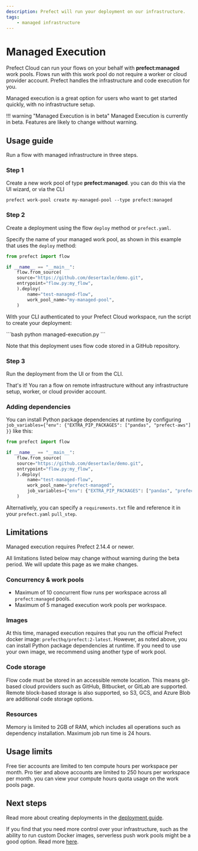 ```yaml
---
description: Prefect will run your deployment on our infrastructure.
tags:
    - managed infrastructure
---
```


# Managed Execution <span class="badge cloud"></span> <span class="badge-api beta"/>

Prefect Cloud can run your flows on your behalf with **prefect:managed** work pools. Flows run with this work pool do not require a worker or cloud provider account. Prefect handles the infrastructure and code execution for you.

Managed execution is a great option for users who want to get started quickly, with no infrastructure setup.

!!! warning "Managed Execution is in beta"
    Managed Execution is currently in beta.
    Features are likely to change without warning.

## Usage guide

Run a flow with managed infrastructure in three steps.

### Step 1

Create a new work pool of type **prefect:managed**. you can do this via the UI wizard, or via the CLI

```
prefect work-pool create my-managed-pool --type prefect:managed
```



### Step 2

Create a deployment using the flow `deploy` method or `prefect.yaml`.

Specify the name of your managed work pool, as shown in this example that uses the `deploy` method:

```python hl_lines="9" title="managed-execution.py"
from prefect import flow

if __name__ == "__main__":
    flow.from_source(
    source="https://github.com/desertaxle/demo.git",
    entrypoint="flow.py:my_flow",
    ).deploy(
        name="test-managed-flow",
        work_pool_name="my-managed-pool",
    )
```

With your CLI authenticated to your Prefect Cloud workspace, run the script to create your deployment:

<div class="terminal">
```bash
python managed-execution.py
```
</div>

Note that this deployment uses flow code stored in a GitHub repository.

### Step 3

Run the deployment from the UI or from the CLI.

That's it! You ran a flow on remote infrastructure without any infrastructure setup, worker, or cloud provider account.

### Adding dependencies

You can install Python package dependencies at runtime by configuring `job_variables={"env": {"EXTRA_PIP_PACKAGES": ["pandas", "prefect-aws"] }}` like this:

```python hl_lines="10"
from prefect import flow

if __name__ == "__main__":
    flow.from_source(
    source="https://github.com/desertaxle/demo.git",
    entrypoint="flow.py:my_flow",
    ).deploy(
        name="test-managed-flow",
        work_pool_name="prefect-managed",
        job_variables={"env": {"EXTRA_PIP_PACKAGES": ["pandas", "prefect-aws"] }}
    )
```

Alternatively, you can specify a `requirements.txt` file and reference it in your `prefect.yaml` `pull_step`.

## Limitations

Managed execution requires Prefect 2.14.4 or newer.

All limitations listed below may change without warning during the beta period.
We will update this page as we make changes.

### Concurrency & work pools

- Maximum of 10 concurrent flow runs per workspace across all `prefect:managed` pools.
- Maximum of 5 managed execution work pools per workspace.

### Images

At this time, managed execution requires that you run the official Prefect docker image: `prefecthq/prefect:2-latest`. However, as noted above, you can install Python package dependencies at runtime. If you need to use your own image, we recommend using another type of work pool.

### Code storage

Flow code must be stored in an accessible remote location.
This means git-based cloud providers such as GitHub, Bitbucket, or GitLab are supported.
Remote block-based storage is also supported, so S3, GCS, and Azure Blob are additional code storage options.

### Resources

Memory is limited to 2GB of RAM, which includes all operations such as dependency installation. Maximum job run time is 24 hours.

## Usage limits
Free tier accounts are limited to ten compute hours per workspace per month. Pro tier and above accounts are limited to 250 hours per workspace per month. you can view your compute hours quota usage on the work pools page.


## Next steps

Read more about creating deployments in the [deployment guide](/guides/prefect-deploy/).

If you find that you need more control over your infrastructure, such as the ability to run custom Docker images, serverless push work pools might be a good option.
Read more [here](/guides/deployment/push-work-pools/).
